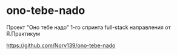 # ono-tebe-nado
Проект "Оно тебе надо" 1-го спринта full-stack направления от Я.Практикум

https://github.com/Norv139/ono-tebe-nado
